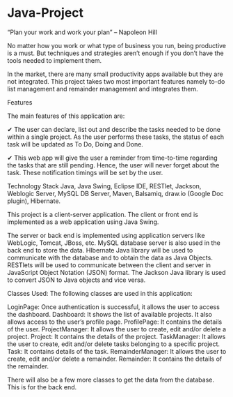 # Java-Project

“Plan your work and work your plan” – Napoleon Hill
 
No matter how you work or what type of business you run, being productive is a must. But techniques and strategies aren’t enough if you don’t have the tools needed to implement them.

In the market, there are many small productivity apps available but they are not integrated. This project takes two most important features namely to-do list management and remainder management and integrates them.

Features

The main features of this application are:

✔ The user can declare, list out and describe the tasks needed to be done within a single project. As the user performs these tasks, the status of each task will be updated as To Do, Doing and Done.

✔ This web app will give the user a reminder from time-to-time regarding the tasks that are still pending. Hence, the user will never forget about the task. These notification timings will be set by the user.

Technology Stack
Java, Java Swing, Eclipse IDE, RESTlet, Jackson, Weblogic Server, MySQL DB Server, Maven, Balsamiq, draw.io (Google Doc plugin), Hibernate.

This project is a client-server application. The client or front end is implemented as a web application using Java Swing.

The server or back end is implemented using application servers like WebLogic, Tomcat, JBoss, etc. MySQL database server is also used in the back end to store the data. HIbernate Java library will be used to communicate with the database and to obtain the data as Java Objects. RESTlets will be used to communicate between the client and server in JavaScript Object Notation (JSON) format. The Jackson Java library is used to convert JSON to Java objects and vice versa.

Classes Used:
The following classes are used in this application:

LoginPage: 
    Once authentication is successful, it allows the user to access the dashboard.
Dashboard: 
    It shows the list of available projects. It also allows access to the user’s profile page.
ProfilePage: 
    It contains the details of the user.
ProjectManager: 
    It allows the user to create, edit and/or delete a project.
Project: 
    It contains the details of the project.
TaskManager: 
    It allows the user to create, edit and/or delete tasks belonging to a specific project.
Task: 
    It contains details of the task.
RemainderManager: 
    It allows the user to create, edit and/or delete a remainder.
Remainder: 
    It contains the details of the remainder.

 There will also be a few more classes to get the data from the database. This is for the back end.
